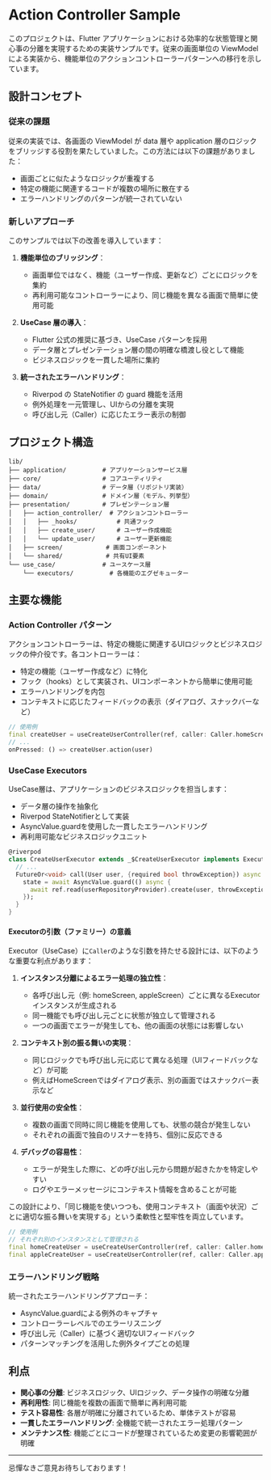 # Action Controller Sample

このプロジェクトは、Flutter アプリケーションにおける効率的な状態管理と関心事の分離を実現するための実装サンプルです。従来の画面単位の ViewModel による実装から、機能単位のアクションコントローラーパターンへの移行を示しています。

## 設計コンセプト

### 従来の課題

従来の実装では、各画面の ViewModel が data 層や application 層のロジックをブリッジする役割を果たしていました。この方法には以下の課題がありました：

- 画面ごとに似たようなロジックが重複する
- 特定の機能に関連するコードが複数の場所に散在する
- エラーハンドリングのパターンが統一されていない

### 新しいアプローチ

このサンプルでは以下の改善を導入しています：

1. **機能単位のブリッジング**：
   - 画面単位ではなく、機能（ユーザー作成、更新など）ごとにロジックを集約
   - 再利用可能なコントローラーにより、同じ機能を異なる画面で簡単に使用可能

2. **UseCase 層の導入**：
   - Flutter 公式の推奨に基づき、UseCase パターンを採用
   - データ層とプレゼンテーション層の間の明確な橋渡し役として機能
   - ビジネスロジックを一貫した場所に集約

3. **統一されたエラーハンドリング**：
   - Riverpod の StateNotifier の guard 機能を活用
   - 例外処理を一元管理し、UIからの分離を実現
   - 呼び出し元（Caller）に応じたエラー表示の制御

## プロジェクト構造

```
lib/
├── application/          # アプリケーションサービス層
├── core/                 # コアユーティリティ
├── data/                 # データ層（リポジトリ実装）
├── domain/               # ドメイン層（モデル、列挙型）
├── presentation/         # プレゼンテーション層
│   ├── action_controller/  # アクションコントローラー
│   │   ├── _hooks/           # 共通フック
│   │   ├── create_user/      # ユーザー作成機能
│   │   └── update_user/      # ユーザー更新機能
│   ├── screen/            # 画面コンポーネント
│   └── shared/            # 共有UI要素
└── use_case/             # ユースケース層
    └── executors/          # 各機能のエグゼキューター
```

## 主要な機能

### Action Controller パターン

アクションコントローラーは、特定の機能に関連するUIロジックとビジネスロジックの仲介役です。各コントローラーは：

- 特定の機能（ユーザー作成など）に特化
- フック（hooks）として実装され、UIコンポーネントから簡単に使用可能
- エラーハンドリングを内包
- コンテキストに応じたフィードバックの表示（ダイアログ、スナックバーなど）

```dart
// 使用例
final createUser = useCreateUserController(ref, caller: Caller.homeScreen);
// ...
onPressed: () => createUser.action(user)
```

### UseCase Executors

UseCase層は、アプリケーションのビジネスロジックを担当します：

- データ層の操作を抽象化
- Riverpod StateNotifierとして実装
- AsyncValue.guardを使用した一貫したエラーハンドリング
- 再利用可能なビジネスロジックユニット

```dart
@riverpod
class CreateUserExecutor extends _$CreateUserExecutor implements ExecutorBase {
  // ...
  FutureOr<void> call(User user, {required bool throwException}) async {
    state = await AsyncValue.guard(() async {
      await ref.read(userRepositoryProvider).create(user, throwException: throwException);
    });
  }
}
```

#### Executorの引数（ファミリー）の意義

Executor（UseCase）に`Caller`のような引数を持たせる設計には、以下のような重要な利点があります：

1. **インスタンス分離によるエラー処理の独立性**：
   - 各呼び出し元（例: homeScreen, appleScreen）ごとに異なるExecutorインスタンスが生成される
   - 同一機能でも呼び出し元ごとに状態が独立して管理される
   - 一つの画面でエラーが発生しても、他の画面の状態には影響しない

2. **コンテキスト別の振る舞いの実現**：
   - 同じロジックでも呼び出し元に応じて異なる処理（UIフィードバックなど）が可能
   - 例えばHomeScreenではダイアログ表示、別の画面ではスナックバー表示など

3. **並行使用の安全性**：
   - 複数の画面で同時に同じ機能を使用しても、状態の競合が発生しない
   - それぞれの画面で独自のリスナーを持ち、個別に反応できる

4. **デバッグの容易性**：
   - エラーが発生した際に、どの呼び出し元から問題が起きたかを特定しやすい
   - ログやエラーメッセージにコンテキスト情報を含めることが可能

この設計により、「同じ機能を使いつつも、使用コンテキスト（画面や状況）ごとに適切な振る舞いを実現する」という柔軟性と堅牢性を両立しています。

```dart
// 使用例
// それぞれ別のインスタンスとして管理される
final homeCreateUser = useCreateUserController(ref, caller: Caller.homeScreen);
final appleCreateUser = useCreateUserController(ref, caller: Caller.appleScreen);
```

### エラーハンドリング戦略

統一されたエラーハンドリングアプローチ：

- AsyncValue.guardによる例外のキャプチャ
- コントローラーレベルでのエラーリスニング
- 呼び出し元（Caller）に基づく適切なUIフィードバック
- パターンマッチングを活用した例外タイプごとの処理

## 利点

- **関心事の分離**: ビジネスロジック、UIロジック、データ操作の明確な分離
- **再利用性**: 同じ機能を複数の画面で簡単に再利用可能
- **テスト容易性**: 各層が明確に分離されているため、単体テストが容易
- **一貫したエラーハンドリング**: 全機能で統一されたエラー処理パターン
- **メンテナンス性**: 機能ごとにコードが整理されているため変更の影響範囲が明確

---
忌憚なきご意見お待ちしております！
